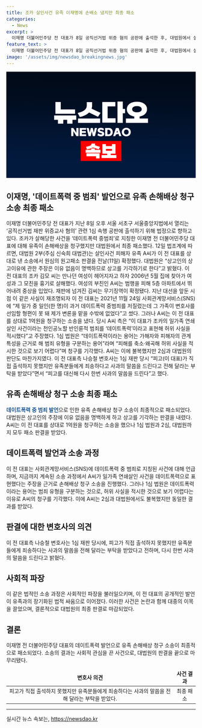 ```yaml
---
title: 조카 살인사건 유족 이재명에 손배소 냈지만 최종 패소
categories:
  - News
excerpt: >
  이재명 더불어민주당 전 대표가 8일 공직선거법 위증 혐의 공판에 출석한 후, 대법원에서 살인사건 관련 유족의 손해배상 소송에서 원고패소 판결을 받았다. 전 대표는 사회관계망서비스를 통해 조카가 저지른 연쇄살인을 데이트폭력으로 언급한 바 있었으나, 이에 대해 대법원은 청구를 기각해 판결했다. A씨는 1억원을 청구했지만 이에 대한 패소가 확정됐으며, 이에 대해 전 대표측은 사과의 말씀을 전했다.
feature_text: >
  이재명 더불어민주당 전 대표가 8일 공직선거법 위증 혐의 공판에 출석한 후, 대법원에서 살인사건 관련 유족의 손해배상 소송에서 원고패소 판결을 받았다. 전 대표는 사회관계망서비스를 통해 조카가 저지른 연쇄살인을 데이트폭력으로 언급한 바 있었으나, 이에 대해 대법원은 청구를 기각해 판결했다. A씨는 1억원을 청구했지만 이에 대한 패소가 확정됐으며, 이에 대해 전 대표측은 사과의 말씀을 전했다.
image: '/assets/img/newsdao_breakingnews.jpg'
---
```


<p><img src="/assets/img/newsdao_breakingnews.jpg" alt="koreaapp 속보" /></p>

<h2>이재명, '데이트폭력 중 범죄' 발언으로 유족 손해배상 청구 소송 최종 패소</h2>

<p data-ke-size="size16">이재명 더불어민주당 전 대표가 지난 8일 오후 서울 서초구 서울중앙지법에서 열리는 ‘공직선거법 재판 위증교사 혐의’ 관련 1심 속행 공판에 출석하기 위해 법정으로 향하고 있다. 조카가 살해당한 사건을 ‘데이트폭력 중범죄’로 지칭한 이재명 전 더불어민주당 대표에 대해 유족이 손해배상을 청구했지만 대법원에서 최종 패소했다. 12일 법조계에 따르면, 대법원 2부(주심 신숙희 대법관)는 살인사건 피해자 유족 A씨가 이 전 대표를 상대로 낸 소송에서 원심의 원고패소 판결을 전날(11일) 확정했다. 대법원은 “상고인의 상고이유에 관한 주장은 이유 없음이 명백하므로 상고를 기각하기로 한다”고 밝혔다. 이 전 대표의 조카 김모 씨는 만나던 여성이 헤어지자고 하자 2006년 5월 집에 찾아가 여성과 그 모친을 흉기로 살해했다. 여성의 부친인 A씨는 범행을 피해 5층 아파트에서 뛰어내려 중상을 입었다. 재판에 넘겨진 김씨는 무기징역이 확정됐다. 지난 대선을 앞둔 시점 이 같은 사실이 재조명되자 이 전 대표는 2021년 11월 24일 사회관계망서비스(SNS)에 “제 일가 중 일인(한 명)이 과거 데이트폭력 중범죄를 저질렀는데 그 가족이 변호사를 선임할 형편이 못 돼 제가 변론을 맡을 수밖에 없었다”고 썼다. 그러나 A씨는 이 전 대표를 상대로 1억원을 청구하는 소송을 냈다. 당시 A씨 측은 “이 대표가 조카의 일가족 연쇄살인 사건이라는 천인공노할 반인륜적 범죄를 ‘데이트폭력’이라고 표현해 허위 사실을 적시했다”고 주장했다. 1심 법원은 “데이트폭력이라는 용어는 가해자와 피해자의 관계 특성을 근거로 해 범죄 유형을 구분하는 용어”라며 “피해를 축소·왜곡해 허위 사실을 적시한 것으로 보기 어렵다”며 청구를 기각했다. A씨는 이에 불복했지만 2심과 대법원의 판단도 마찬가지였다. 이 전 대표측 나승철 변호사는 1심 재판 당시 “피고(이 대표)가 직접 출석하지 못했지만 유족분들에게 죄송하다고 사과의 말씀을 드린다고 전해 달라는 부탁을 받았다”면서 “피고를 대신해 다시 한번 사과의 말씀을 드린다”고 했다.</p>

<h2 data-ke-size="size26">유족 손해배상 청구 소송 최종 패소</h2>

<p data-ke-size="size16"><b><span style="color: #1a5490;">데이트폭력 중 범죄 발언</span></b>으로 인한 유족 손해배상 청구 소송이 최종적으로 패소되었다. 대법원은 상고인의 주장에 이유 없음을 명백하게 하고 상고를 기각하는 판결을 내렸다. A씨는 이 전 대표를 상대로 1억원을 청구하는 소송을 했으나 1심 법원과 2심, 대법원까지 모두 패소 판결을 받았다.</p>

<h2 data-ke-size="size26">데이트폭력 발언과 소송 과정</h2>

<p data-ke-size="size16">이 전 대표는 사회관계망서비스(SNS)에 데이트폭력 중 범죄로 지칭된 사건에 대해 언급하며, 지금까지 계속된 소송 과정에서 A씨가 일가족 연쇄살인 사건을 데이트폭력으로 표현했다는 주장을 근거로 손해배상 청구 소송을 진행했다. 그러나 1심 법원은 데이트폭력이라는 용어는 범죄 유형을 구분하는 것으로, 허위 사실을 적시한 것으로 보기 어렵다는 이유로 A씨의 청구를 기각했다. 이에 A씨는 2심과 대법원에서도 불복했지만 동일한 결과를 받았다.</p>

<h2 data-ke-size="size26">판결에 대한 변호사의 의견</h2>

<p data-ke-size="size16">이 전 대표측 나승철 변호사는 1심 재판 당시에, 피고가 직접 출석하지 못했지만 유족분들에게 죄송하다는 사과의 말씀을 전해 달라는 부탁을 받았다고 전하며, 다시 한번 사과의 말씀을 드린다고 밝혔다.</p>

<h2 data-ke-size="size26">사회적 파장</h2>

<p data-ke-size="size16">이 같은 법적인 소송 과정은 사회적인 파장을 불러일으키며, 이 전 대표의 공개적인 발언이 유족과의 장기화된 법적 싸움으로 이어졌다. 이러한 사건은 논란과 함께 대중의 이목을 끌었으며, 결론적으로 대법원의 최종 판결로 마감되었다.</p>

<h2 data-ke-size="size26">결론</h2>

<p data-ke-size="size16">이재명 전 더불어민주당 대표의 데이트폭력 발언으로 유족 손해배상 청구 소송이 최종적으로 패소되었다. 소송의 결과는 사회적 관심을 끈 사건으로, 대법원의 판결을 끝으로 마무리됐다.</p>

<table>
<thead>
<tr>
<td style="text-align: center; height: 17px;"><b>변호사 의견</b></td>
<td style="text-align: center; height: 17px;"><b>사건 결과</b></td>
</tr>
</thead>
<tbody>
<tr>
<td style="text-align: center; height: 17px;">피고가 직접 출석하지 못했지만 유족분들에게 죄송하다는 사과의 말씀을 전해 달라는 부탁을 받았다.</td>
<td style="text-align: center; height: 17px;">최종 패소</td>
</tr>
</tbody>
</table>

<hr>
실시간 뉴스 속보는, <a href="https://newsdao.kr" rel="dofollow">https://newsdao.kr</a>


